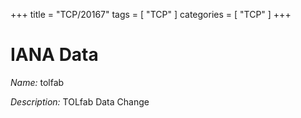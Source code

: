 +++
title = "TCP/20167"
tags = [ "TCP" ]
categories = [ "TCP" ]
+++

# IANA Data

_Name:_ tolfab

_Description:_ TOLfab Data Change

